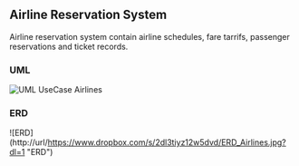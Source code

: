 ## Airline Reservation System

Airline reservation system contain airline schedules, fare tarrifs, passenger reservations and ticket records.

### UML 

![UML UseCase Airlines](http://url/www.dropbox.com/s/vpzkuiwj3eqyi8k/UML-UseCase_Airlines.jpg?dl=1 "UML_UseCase")

### ERD

![ERD] (http://url/https://www.dropbox.com/s/2dl3tiyz12w5dvd/ERD_Airlines.jpg?dl=1 "ERD")


